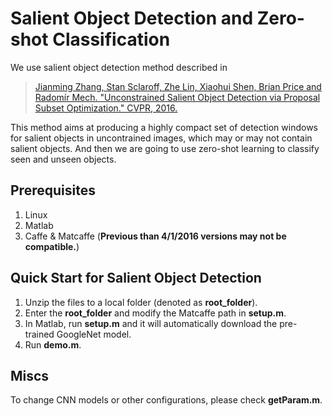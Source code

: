 # Salient Object Detection and Zero-shot Classification

We use salient object detection method described in

> [Jianming Zhang, Stan Sclaroff, Zhe Lin, Xiaohui Shen, Brian Price and Radomír Mech. "Unconstrained Salient Object Detection via Proposal Subset Optimization." CVPR, 2016.](http://cs-people.bu.edu/jmzhang/sod.html)

This method aims at producing a highly compact set of detection windows for salient objects in uncontrained images, which may or may not contain salient objects.
And then we are going to use zero-shot learning to classify seen and unseen objects.

## Prerequisites
1. Linux
2. Matlab 
3. Caffe & Matcaffe (**Previous than 4/1/2016 versions may not be compatible.**)

## Quick Start for Salient Object Detection
1. Unzip the files to a local folder (denoted as **root_folder**).
2. Enter the **root_folder** and modify the Matcaffe path in **setup.m**.
3. In Matlab, run **setup.m** and it will automatically download the pre-trained GoogleNet model.
4. Run **demo.m**.

## Miscs
To change CNN models or other configurations, please check **getParam.m**.

